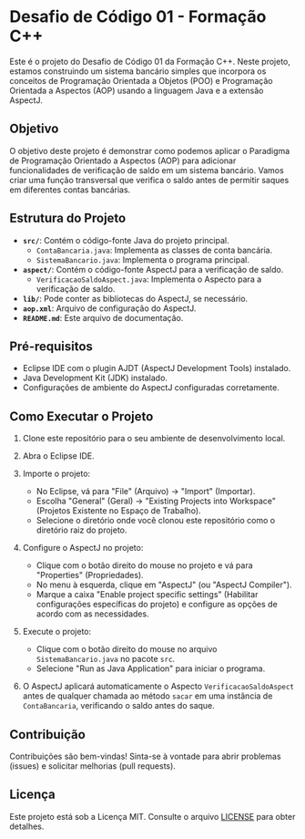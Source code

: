 # Desafio de Código 01 - Formação C++

Este é o projeto do Desafio de Código 01 da Formação C++. Neste projeto, estamos construindo um sistema bancário simples que incorpora os conceitos de Programação Orientada a Objetos (POO) e Programação Orientada a Aspectos (AOP) usando a linguagem Java e a extensão AspectJ.

## Objetivo

O objetivo deste projeto é demonstrar como podemos aplicar o Paradigma de Programação Orientado a Aspectos (AOP) para adicionar funcionalidades de verificação de saldo em um sistema bancário. Vamos criar uma função transversal que verifica o saldo antes de permitir saques em diferentes contas bancárias.

## Estrutura do Projeto

- **`src/`**: Contém o código-fonte Java do projeto principal.
  - `ContaBancaria.java`: Implementa as classes de conta bancária.
  - `SistemaBancario.java`: Implementa o programa principal.
- **`aspect/`**: Contém o código-fonte AspectJ para a verificação de saldo.
  - `VerificacaoSaldoAspect.java`: Implementa o Aspecto para a verificação de saldo.
- **`lib/`**: Pode conter as bibliotecas do AspectJ, se necessário.
- **`aop.xml`**: Arquivo de configuração do AspectJ.
- **`README.md`**: Este arquivo de documentação.

## Pré-requisitos

- Eclipse IDE com o plugin AJDT (AspectJ Development Tools) instalado.
- Java Development Kit (JDK) instalado.
- Configurações de ambiente do AspectJ configuradas corretamente.

## Como Executar o Projeto

1. Clone este repositório para o seu ambiente de desenvolvimento local.

2. Abra o Eclipse IDE.

3. Importe o projeto:
   - No Eclipse, vá para "File" (Arquivo) -> "Import" (Importar).
   - Escolha "General" (Geral) -> "Existing Projects into Workspace" (Projetos Existente no Espaço de Trabalho).
   - Selecione o diretório onde você clonou este repositório como o diretório raiz do projeto.

4. Configure o AspectJ no projeto:
   - Clique com o botão direito do mouse no projeto e vá para "Properties" (Propriedades).
   - No menu à esquerda, clique em "AspectJ" (ou "AspectJ Compiler").
   - Marque a caixa "Enable project specific settings" (Habilitar configurações específicas do projeto) e configure as opções de acordo com as necessidades.

5. Execute o projeto:
   - Clique com o botão direito do mouse no arquivo `SistemaBancario.java` no pacote `src`.
   - Selecione "Run as Java Application" para iniciar o programa.

6. O AspectJ aplicará automaticamente o Aspecto `VerificacaoSaldoAspect` antes de qualquer chamada ao método `sacar` em uma instância de `ContaBancaria`, verificando o saldo antes do saque.

## Contribuição

Contribuições são bem-vindas! Sinta-se à vontade para abrir problemas (issues) e solicitar melhorias (pull requests).

## Licença

Este projeto está sob a Licença MIT. Consulte o arquivo [LICENSE](LICENSE) para obter detalhes.

